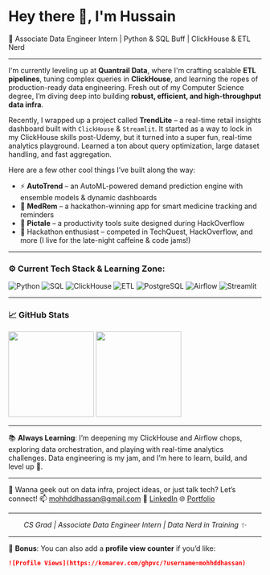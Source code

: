 

<h1 align="left">Hey there 👋, I'm Hussain</h1>  
<p align="left">🚀 Associate Data Engineer Intern | Python & SQL Buff | ClickHouse & ETL Nerd</p>

---

I'm currently leveling up at **Quantrail Data**, where I'm crafting scalable **ETL pipelines**, tuning complex queries in **ClickHouse**, and learning the ropes of production-ready data engineering. Fresh out of my Computer Science degree, I’m diving deep into building **robust, efficient, and high-throughput data infra**.

Recently, I wrapped up a project called **TrendLite** – a real-time retail insights dashboard built with `ClickHouse` & `Streamlit`. It started as a way to lock in my ClickHouse skills post-Udemy, but it turned into a super fun, real-time analytics playground. Learned a ton about query optimization, large dataset handling, and fast aggregation.

Here are a few other cool things I’ve built along the way:

* ⚡ **AutoTrend** – an AutoML-powered demand prediction engine with ensemble models & dynamic dashboards
* 💊 **MedRem** – a hackathon-winning app for smart medicine tracking and reminders
* 🧠 **Pictale** – a productivity tools suite designed during HackOverflow
* 🏁 Hackathon enthusiast – competed in TechQuest, HackOverflow, and more (I live for the late-night caffeine & code jams!)

---

### ⚙️ Current Tech Stack & Learning Zone:

![Python](https://img.shields.io/badge/-Python-3776AB?style=for-the-badge\&logo=python\&logoColor=white)
![SQL](https://img.shields.io/badge/-SQL-4479A1?style=for-the-badge\&logo=sqlite\&logoColor=white)
![ClickHouse](https://img.shields.io/badge/-ClickHouse-FFDD00?style=for-the-badge\&logo=clickhouse\&logoColor=black)
![ETL](https://img.shields.io/badge/-ETL-FF6F00?style=for-the-badge)
![PostgreSQL](https://img.shields.io/badge/-PostgreSQL-336791?style=for-the-badge\&logo=postgresql\&logoColor=white)
![Airflow](https://img.shields.io/badge/-Airflow-017CEE?style=for-the-badge\&logo=apache-airflow\&logoColor=white)
![Streamlit](https://img.shields.io/badge/-Streamlit-FF4B4B?style=for-the-badge\&logo=streamlit\&logoColor=white)

---

### 📈 GitHub Stats

<p align="left">
  <img src="https://github-readme-stats.vercel.app/api?username=hussainmohhdd&show_icons=true&theme=radical&hide=prs" height="170" />
  <img src="https://github-readme-stats.vercel.app/api/top-langs/?username=hussainmohhdd&layout=compact&theme=radical" height="170" />
</p>

---

📚 **Always Learning**: I’m deepening my ClickHouse and Airflow chops, exploring data orchestration, and playing with real-time analytics challenges. Data engineering is my jam, and I’m here to learn, build, and level up 🚀.

---

💬 Wanna geek out on data infra, project ideas, or just talk tech? Let’s connect!
📫 [mohhddhassan@gmail.com](mailto:mohhddhassan@gmail.com)
🔗 [LinkedIn](https://www.linkedin.com/in/hussainmohhdd)
🌐 [Portfolio](https://my-portfolio-git-main-mohamed-hussain-ss-projects.vercel.app/)

---

<p align="center"><em>CS Grad | Associate Data Engineer Intern | Data Nerd in Training ✨</em></p>

---

🔹 **Bonus**: You can also add a **profile view counter** if you’d like:

```md
![Profile Views](https://komarev.com/ghpvc/?username=mohhddhassan)
```
